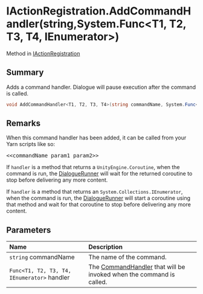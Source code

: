# IActionRegistration.AddCommandHandler(string,System.Func<T1, T2, T3, T4, IEnumerator>)

Method in [IActionRegistration](/api/csharp/yarn.unity.iactionregistration.md)

## Summary


Adds a command handler. Dialogue will pause execution after the
command is called.


```csharp
void AddCommandHandler<T1, T2, T3, T4>(string commandName, System.Func<T1, T2, T3, T4, IEnumerator> handler);
```

## Remarks

<p>When this command handler has been added, it can be called
from your Yarn scripts like so:</p> <pre lang="yarn">
&lt;&lt;commandName param1 param2&gt;&gt;
</pre> <p>If <code>handler</code> is a method that returns a <code>UnityEngine.Coroutine</code>, when the command is run, the <a href="yarn.unity.dialoguerunner.md">DialogueRunner</a> will wait for the returned coroutine to stop
before delivering any more content.</p> <p>If <code>handler</code> is a method that returns an <code>System.Collections.IEnumerator</code>, when the command is run, the <a href="yarn.unity.dialoguerunner.md">DialogueRunner</a> will start a coroutine using that method and
wait for that coroutine to stop before delivering any more content.
</p>

## Parameters

|Name|Description|
|:---|:---|
|`string` commandName|The name of the command.|
|`Func<T1, T2, T3, T4, IEnumerator>` handler|The  <a href="yarn.commandhandler.md">CommandHandler</a>  that will be invoked when the command is called.|

